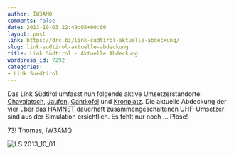 ```yaml
---
author: IW3AMQ
comments: false
date: 2013-10-03 22:49:05+00:00
layout: post
link: https://drc.bz/link-sudtirol-aktuelle-abdeckung/
slug: link-sudtirol-aktuelle-abdeckung
title: Link Südtirol - Aktuelle Abdeckung
wordpress_id: 7292
categories:
- Link Suedtirol
---
```


Das Link Südtirol umfasst nun folgende aktive Umsetzerstandorte: [Chavalatsch](http://iw3amq.cisarbz.org/?page_id=369http://), [Jaufen](https://drc.bz/relaisstandorte/jaufen/), [Gantkofel](http://iw3amq.cisarbz.org/?page_id=195) und [Kronplatz](https://drc.bz/relaisstandorte/kronplatz/). Die aktuelle Abdeckung der vier über das [HAMNET](https://drc.bz/hamnet/) dauerhaft zusammengeschaltenen UHF-Umsetzer sind aus der Simulation ersichtlich. Es fehlt nur noch ... Plose!

73! Thomas, IW3AMQ

![LS 2013_10_01](https://drc.bz/wp-content/uploads/2013/10/LS-2013_10_01-1024x505.jpg)
